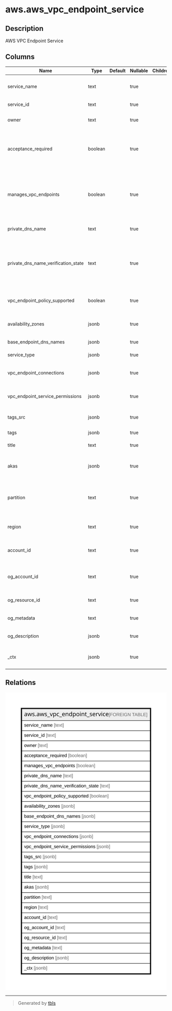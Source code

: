 # aws.aws_vpc_endpoint_service

## Description

AWS VPC Endpoint Service

## Columns

| Name | Type | Default | Nullable | Children | Parents | Comment |
| ---- | ---- | ------- | -------- | -------- | ------- | ------- |
| service_name | text |  | true |  |  | The Amazon Resource Name (ARN) of the service. |
| service_id | text |  | true |  |  | The ID of the endpoint service. |
| owner | text |  | true |  |  | The AWS account ID of the service owner. |
| acceptance_required | boolean |  | true |  |  | Indicates whether VPC endpoint connection requests to the service must be accepted by the service owner. |
| manages_vpc_endpoints | boolean |  | true |  |  | Indicates whether the service manages its VPC endpoints. Management of the service VPC endpoints using the VPC endpoint API is restricted. |
| private_dns_name | text |  | true |  |  | The private DNS name for the service. |
| private_dns_name_verification_state | text |  | true |  |  | The verification state of the VPC endpoint service. Consumers of the endpoint service cannot use the private name when the state is not verified. |
| vpc_endpoint_policy_supported | boolean |  | true |  |  | Indicates whether the service supports endpoint policies. |
| availability_zones | jsonb |  | true |  |  | The Availability Zones in which the service is available. |
| base_endpoint_dns_names | jsonb |  | true |  |  | The DNS names for the service. |
| service_type | jsonb |  | true |  |  | The type of service. |
| vpc_endpoint_connections | jsonb |  | true |  |  | Information about one or more VPC endpoint connections. |
| vpc_endpoint_service_permissions | jsonb |  | true |  |  | Information about one or more allowed principals. |
| tags_src | jsonb |  | true |  |  | A list of tags assigned to the service. |
| tags | jsonb |  | true |  |  | A map of tags for the resource. |
| title | text |  | true |  |  | Title of the resource. |
| akas | jsonb |  | true |  |  | Array of globally unique identifier strings (also known as) for the resource. |
| partition | text |  | true |  |  | The AWS partition in which the resource is located (aws, aws-cn, or aws-us-gov). |
| region | text |  | true |  |  | The AWS Region in which the resource is located. |
| account_id | text |  | true |  |  | The AWS Account ID in which the resource is located. |
| og_account_id | text |  | true |  |  | The Platform Account ID in which the resource is located. |
| og_resource_id | text |  | true |  |  | The unique ID of the resource in opengovernance. |
| og_metadata | text |  | true |  |  | Platform Metadata of the AWS resource. |
| og_description | jsonb |  | true |  |  | The full model description of the resource |
| _ctx | jsonb |  | true |  |  | Steampipe context in JSON form, e.g. connection_name. |

## Relations

![er](aws.aws_vpc_endpoint_service.svg)

---

> Generated by [tbls](https://github.com/k1LoW/tbls)

